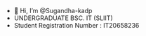 - 👋 Hi, I’m @Sugandha-kadp
- UNDERGRADUATE BSC. IT (SLIIT)
- Student Registration Number : IT20658236
